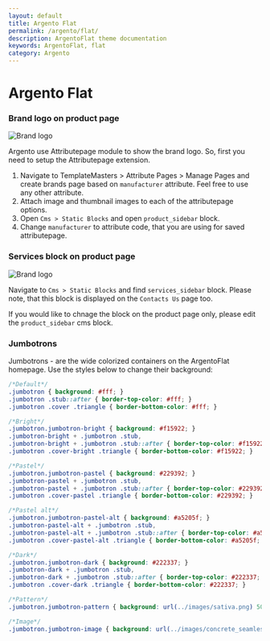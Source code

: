 ```yaml
---
layout: default
title: Argento Flat
permalink: /argento/flat/
description: ArgentoFlat theme documentation
keywords: ArgentoFlat, flat
category: Argento
---
```


# Argento Flat

### Brand logo on product page

![Brand logo](https://cldup.com/Mi6xHZ6A2u-3000x3000.png)

Argento use Attributepage module to show the brand logo. So, first you need
to setup the Attributepage extension.

1. Navigate to TemplateMasters > Attribute Pages > Manage Pages and create brands
page based on `manufacturer` attribute. Feel free to use any other attribute.
2. Attach image and thumbnail images to each of the attributepage options.
3. Open `Cms > Static Blocks` and open `product_sidebar` block.
4. Change `manufacturer` to attribute code, that you are using for saved attributepage.

### Services block on product page

![Brand logo](https://cldup.com/Mi6xHZ6A2u-3000x3000.png)

Navigate to `Cms > Static Blocks` and find `services_sidebar` block. Please note, that
this block is displayed on the `Contacts Us` page too.

If you would like to chnage the block on the product page only, please edit the
`product_sidebar` cms block.

### Jumbotrons

Jumbotrons - are the wide colorized containers on the ArgentoFlat homepage. Use the
styles below to change their background:

```css
/*Default*/
.jumbotron { background: #fff; }
.jumbotron .stub::after { border-top-color: #fff; }
.jumbotron .cover .triangle { border-bottom-color: #fff; }

/*Bright*/
.jumbotron.jumbotron-bright { background: #f15922; }
.jumbotron-bright + .jumbotron .stub,
.jumbotron-bright + .jumbotron .stub::after { border-top-color: #f15922;  }
.jumbotron .cover-bright .triangle { border-bottom-color: #f15922; }

/*Pastel*/
.jumbotron.jumbotron-pastel { background: #229392; }
.jumbotron-pastel + .jumbotron .stub,
.jumbotron-pastel + .jumbotron .stub::after { border-top-color: #229392; }
.jumbotron .cover-pastel .triangle { border-bottom-color: #229392; }

/*Pastel alt*/
.jumbotron.jumbotron-pastel-alt { background: #a5205f; }
.jumbotron-pastel-alt + .jumbotron .stub,
.jumbotron-pastel-alt + .jumbotron .stub::after { border-top-color: #a5205f; }
.jumbotron .cover-pastel-alt .triangle { border-bottom-color: #a5205f; }

/*Dark*/
.jumbotron.jumbotron-dark { background: #222337; }
.jumbotron-dark + .jumbotron .stub,
.jumbotron-dark + .jumbotron .stub::after { border-top-color: #222337; }
.jumbotron .cover-dark .triangle { border-bottom-color: #222337; }

/*Pattern*/
.jumbotron.jumbotron-pattern { background: url(../images/sativa.png) 50% 0; }

/*Image*/
.jumbotron.jumbotron-image { background: url(../images/concrete_seamless.png) 50% 0; }

```
